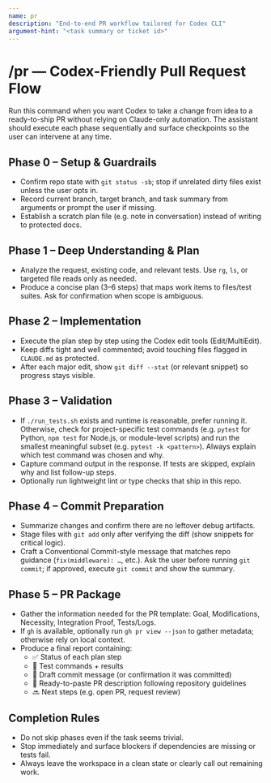 ```yaml
---
name: pr
description: "End-to-end PR workflow tailored for Codex CLI"
argument-hint: "<task summary or ticket id>"
---
```


# /pr — Codex-Friendly Pull Request Flow

Run this command when you want Codex to take a change from idea to a ready-to-ship PR without relying on Claude-only automation. The assistant should execute each phase sequentially and surface checkpoints so the user can intervene at any time.

## Phase 0 – Setup & Guardrails
- Confirm repo state with `git status -sb`; stop if unrelated dirty files exist unless the user opts in.
- Record current branch, target branch, and task summary from arguments or prompt the user if missing.
- Establish a scratch plan file (e.g. note in conversation) instead of writing to protected docs.

## Phase 1 – Deep Understanding & Plan
- Analyze the request, existing code, and relevant tests. Use `rg`, `ls`, or targeted file reads only as needed.
- Produce a concise plan (3–6 steps) that maps work items to files/test suites. Ask for confirmation when scope is ambiguous.

## Phase 2 – Implementation
- Execute the plan step by step using the Codex edit tools (Edit/MultiEdit).
- Keep diffs tight and well commented; avoid touching files flagged in `CLAUDE.md` as protected.
- After each major edit, show `git diff --stat` (or relevant snippet) so progress stays visible.

## Phase 3 – Validation
- If `./run_tests.sh` exists and runtime is reasonable, prefer running it. Otherwise, check for project-specific test commands (e.g. `pytest` for Python, `npm test` for Node.js, or module-level scripts) and run the smallest meaningful subset (e.g. `pytest -k <pattern>`). Always explain which test command was chosen and why.
- Capture command output in the response. If tests are skipped, explain why and list follow-up steps.
- Optionally run lightweight lint or type checks that ship in this repo.

## Phase 4 – Commit Preparation
- Summarize changes and confirm there are no leftover debug artifacts.
- Stage files with `git add` only after verifying the diff (show snippets for critical logic).
- Craft a Conventional Commit-style message that matches repo guidance (`fix(middleware): …`, etc.). Ask the user before running `git commit`; if approved, execute `git commit` and show the summary.

## Phase 5 – PR Package
- Gather the information needed for the PR template: Goal, Modifications, Necessity, Integration Proof, Tests/Logs.
- If `gh` is available, optionally run `gh pr view --json` to gather metadata; otherwise rely on local context.
- Produce a final report containing:
  - ✅ Status of each plan step
  - 🧪 Test commands + results
  - 📝 Draft commit message (or confirmation it was committed)
  - 📄 Ready-to-paste PR description following repository guidelines
  - 🔜 Next steps (e.g. open PR, request review)

## Completion Rules
- Do not skip phases even if the task seems trivial.
- Stop immediately and surface blockers if dependencies are missing or tests fail.
- Always leave the workspace in a clean state or clearly call out remaining work.

